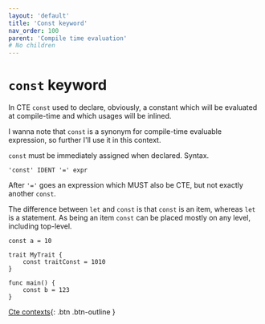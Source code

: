 ```yaml
---
layout: 'default'
title: 'Const keyword'
nav_order: 100
parent: 'Compile time evaluation'
# No children
---
```


# `const` keyword

In CTE `const` used to declare, obviously, a constant which will be evaluated at compile-time and which usages will be
inlined.

I wanna note that `const` is a synonym for compile-time evaluable expression, so further I'll use it in this context.

`const` must be immediately assigned when declared. Syntax.

```antlr4
'const' IDENT '=' expr
```

After `'='` goes an expression which MUST also be CTE, but not exactly another `const`.

The difference between `let` and `const` is that `const` is an item, whereas `let` is a statement. As being an item
`const` can be placed mostly on any level, including top-level.

```antlr4
const a = 10

trait MyTrait {
    const traitConst = 1010
}

func main() {
    const b = 123
}
```

[Cte contexts](compile-time-evaluation\cte-contexts.md){: .btn .btn-outline }
    